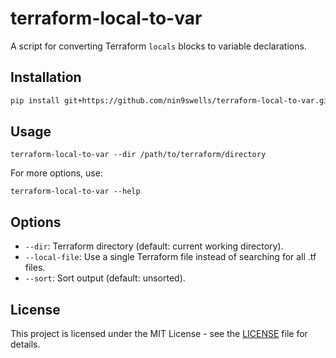 # terraform-local-to-var

A script for converting Terraform `locals` blocks to variable declarations.

## Installation

```bash
pip install git+https://github.com/nin9swells/terraform-local-to-var.git
```

## Usage

```
terraform-local-to-var --dir /path/to/terraform/directory
```

For more options, use:

```
terraform-local-to-var --help
```

## Options

- `--dir`: Terraform directory (default: current working directory).
- `--local-file`: Use a single Terraform file instead of searching for all .tf files.
- `--sort`: Sort output (default: unsorted).

## License
This project is licensed under the MIT License - see the [LICENSE](LICENSE) file for details.
